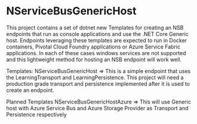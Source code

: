 # NServiceBusGenericHost
This project contains a set of dotnet new Templates for creating an NSB endpoints that run as console applications and use the .NET Core Generic host.  Endpoints leveraging these templates are expected to run in Docker containers, Pivotal Cloud Foundry applications or Azure Service Fabric applications.  In each of these cases windows services are not supported and this lightweight method for hosting an NSB endpoint will work well.

Templates:
NServiceBusGenericHost => This is a simple endpoint that uses the LearningTransport and LearningPersistence.  This project will need a production grade transport and persistence implemented after it is used to create an endpoint.

Planned Templates
NServiceBusGenericHostAzure => This will use Generic host with Azure Service Bus and Azure Storage Provider as Transport and Persistence respectively
